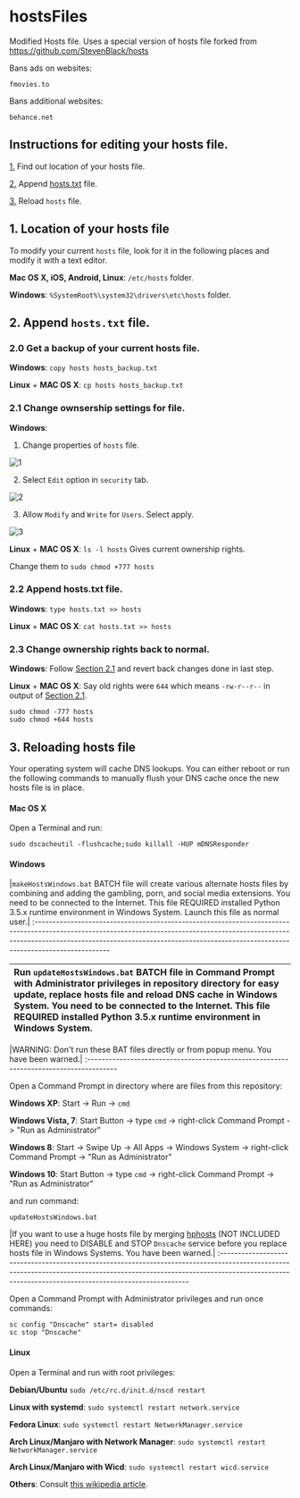 # hostsFiles
Modified Hosts file. Uses a special version of hosts file forked from https://github.com/StevenBlack/hosts

Bans ads on websites:

`fmovies.to`

Bans additional websites:

`behance.net`

## Instructions for editing your hosts file.
[1.](https://github.com/foxtrot9/hostsFiles#1-location-of-your-hosts-file)  Find out location of your hosts file.

[2.](https://github.com/foxtrot9/hostsFiles#2-append-hoststxt-file) Append [hosts.txt](https://raw.githubusercontent.com/foxtrot9/hostsFiles/master/hosts.txt) file.

[3.](https://github.com/foxtrot9/hostsFiles#3-reloading-hosts-file) Reload `hosts` file.

## 1. Location of your hosts file
To modify your current `hosts` file, look for it in the following places and modify it with a text
editor.

**Mac OS X, iOS, Android, Linux**: `/etc/hosts` folder.

**Windows**: `%SystemRoot%\system32\drivers\etc\hosts` folder.

## 2. Append `hosts.txt` file.

### 2.0 Get a backup of your current hosts file.
**Windows**: `copy hosts hosts_backup.txt`

**Linux** + **MAC OS X**: `cp hosts hosts_backup.txt`

### 2.1 Change ownsership settings for file.

**Windows**:
1. Change properties of `hosts` file.

![1](https://raw.githubusercontent.com/foxtrot9/hostsFiles/master/Images/win1.png)


2. Select `Edit` option in `security` tab.

![2](https://raw.githubusercontent.com/foxtrot9/hostsFiles/master/Images/win2.png)


3. Allow `Modify` and `Write` for `Users`. Select apply.

![3](https://raw.githubusercontent.com/foxtrot9/hostsFiles/master/Images/win3.png)


**Linux** + **MAC OS X**: `ls -l hosts` Gives current ownership rights.

Change them to `sudo chmod +777 hosts`

### 2.2 Append hosts.txt file.
**Windows**: `type hosts.txt >> hosts`

**Linux** + **MAC OS X**: `cat hosts.txt >> hosts`

### 2.3 Change ownership rights back to normal.

**Windows**:
Follow [Section 2.1](https://github.com/foxtrot9/hostsFiles#21-change-ownsership-settings-for-file) and revert back changes done in last step.

**Linux** + **MAC OS X**: Say old rights were `644` which means `-rw-r--r--` in output of [Section 2.1](https://github.com/foxtrot9/hostsFiles#21-change-ownsership-settings-for-file).

```
sudo chmod -777 hosts
sudo chmod +644 hosts
```

## 3. Reloading hosts file
Your operating system will cache DNS lookups. You can either reboot or run the following commands to
manually flush your DNS cache once the new hosts file is in place.

#### Mac OS X
Open a Terminal and run:
```
sudo dscacheutil -flushcache;sudo killall -HUP mDNSResponder
```

#### Windows

|`makeHostsWindows.bat` BATCH file will create various alternate hosts files by combining and adding the gambling, porn, and social media extensions. You need to be connected to the Internet. This file REQUIRED installed Python 3.5.x runtime environment in Windows System. Launch this file as normal user.|
:---------------------------------------------------------------------------------------------------------------------------------------------------------------------------------------------------------------------------------------------------------------

|Run `updateHostsWindows.bat` BATCH file in Command Prompt with Administrator privileges in repository directory for easy update, replace hosts file and reload DNS cache in Windows System. You need to be connected to the Internet. This file REQUIRED installed Python 3.5.x runtime environment in Windows System.|
:---------------------------------------------------------------------------------------------------------------------------------------------------------------------|

|WARNING: Don't run these BAT files directly or from popup menu. You have been warned.|
:--------------------------------------------------------------------------------------

Open a Command Prompt in directory where are files from this repository:

**Windows XP**: Start -> Run -> `cmd`

**Windows Vista, 7**: Start Button -> type `cmd` -> right-click Command Prompt ->
"Run as Administrator"

**Windows 8**: Start -> Swipe Up -> All Apps -> Windows System -> right-click Command Prompt ->
"Run as Administrator"

**Windows 10**: Start Button -> type `cmd` -> right-click Command Prompt ->
"Run as Administrator"

and run command:
```
updateHostsWindows.bat
```

|If you want to use a huge hosts file by merging [hphosts](https://www.hosts-file.net) (NOT INCLUDED HERE) you need to DISABLE and STOP `Dnscache` service before you replace hosts file in Windows Systems. You have been warned.|
:---------------------------------------------------------------------------------------------------------------------------------------------------------------------------------------------------------------------------------

Open a Command Prompt with Administrator privileges and run once commands:

```
sc config "Dnscache" start= disabled
sc stop "Dnscache"
```

#### Linux
Open a Terminal and run with root privileges:

**Debian/Ubuntu** `sudo /etc/rc.d/init.d/nscd restart`

**Linux with systemd**: `sudo systemctl restart network.service`

**Fedora Linux**: `sudo systemctl restart NetworkManager.service`

**Arch Linux/Manjaro with Network Manager**: `sudo systemctl restart NetworkManager.service`

**Arch Linux/Manjaro with Wicd**: `sudo systemctl restart wicd.service`

**Others**: Consult [this wikipedia article](https://en.wikipedia.org/wiki/Hosts_%28file%29#Location_in_the_file_system).
